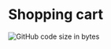 # Shopping cart
<img alt="GitHub code size in bytes" src="https://img.shields.io/github/languages/code-size/mandix/shopping-cart">
